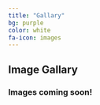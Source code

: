```yaml
---
title: "Gallary"
bg: purple
color: white
fa-icon: images
---
```


## Image Gallary

### Images coming soon! 